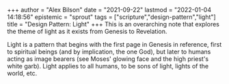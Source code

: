 +++
author = "Alex Bilson"
date = "2021-09-22"
lastmod = "2022-01-04 14:18:56"
epistemic = "sprout"
tags = ["scripture","design-pattern","light"]
title = "Design Pattern: Light"
+++
This is an overarching note that explores the theme of light as it exists from Genesis to Revelation.

Light is a pattern that begins with the first page in Genesis in reference, first to spiritual beings (and by implication, the one God), but later to humans acting as image bearers (see Moses' glowing face and the high priest's white garb). Light applies to all humans, to be sons of light, lights of the world, etc.
